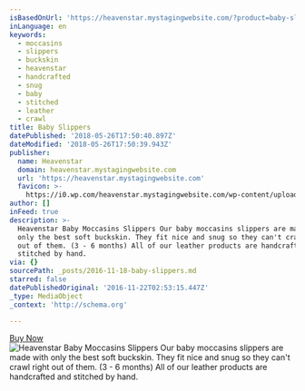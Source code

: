 ```yaml
---
isBasedOnUrl: 'https://heavenstar.mystagingwebsite.com/?product=baby-slippers&v=7516fd43adaa'
inLanguage: en
keywords:
  - moccasins
  - slippers
  - buckskin
  - heavenstar
  - handcrafted
  - snug
  - baby
  - stitched
  - leather
  - crawl
title: Baby Slippers
datePublished: '2018-05-26T17:50:40.897Z'
dateModified: '2018-05-26T17:50:39.943Z'
publisher:
  name: Heavenstar
  domain: heavenstar.mystagingwebsite.com
  url: 'https://heavenstar.mystagingwebsite.com'
  favicon: >-
    https://i0.wp.com/heavenstar.mystagingwebsite.com/wp-content/uploads/2016/08/cropped-icon.jpg?fit=192%2C192&ssl=1
author: []
inFeed: true
description: >-
  Heavenstar Baby Moccasins Slippers Our baby moccasins slippers are made with
  only the best soft buckskin. They fit nice and snug so they can't crawl right
  out of them. (3 - 6 months) All of our leather products are handcrafted and
  stitched by hand.
via: {}
sourcePath: _posts/2016-11-18-baby-slippers.md
starred: false
datePublishedOriginal: '2016-11-22T02:53:15.447Z'
_type: MediaObject
_context: 'http://schema.org'

---
```

[Buy Now][0]
![Heavenstar Baby Moccasins Slippers Our baby moccasins slippers are made with only the best soft buckskin. They fit nice and snug so they can't crawl right out of them. (3 - 6 months) All of our leather products are handcrafted and stitched by hand.](https://s3-us-west-2.amazonaws.com/the-grid-img/p/00fda2827d18e3e4cb5633a886c5c4503a4b035a.jpg)

[0]: https://www.bonanza.com/booths/Heavenstar